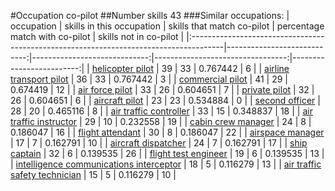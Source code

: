 #Occupation co-pilot
##Number skills 43
###Similar occupations:
| occupation                                                                            |   skills in this occupation |   skills that match co-pilot |   percentage match with co-pilot |   skills not in co-pilot |
|:--------------------------------------------------------------------------------------|----------------------------:|-----------------------------:|---------------------------------:|-------------------------:|
| [helicopter pilot](helicopter_pilot.md)                                               |                          39 |                           33 |                         0.767442 |                        6 |
| [airline transport pilot](airline_transport_pilot.md)                                 |                          36 |                           33 |                         0.767442 |                        3 |
| [commercial pilot](commercial_pilot.md)                                               |                          41 |                           29 |                         0.674419 |                       12 |
| [air force pilot](air_force_pilot.md)                                                 |                          33 |                           26 |                         0.604651 |                        7 |
| [private pilot](private_pilot.md)                                                     |                          32 |                           26 |                         0.604651 |                        6 |
| [aircraft pilot](aircraft_pilot.md)                                                   |                          23 |                           23 |                         0.534884 |                        0 |
| [second officer](second_officer.md)                                                   |                          28 |                           20 |                         0.465116 |                        8 |
| [air traffic controller](air_traffic_controller.md)                                   |                          33 |                           15 |                         0.348837 |                       18 |
| [air traffic instructor](air_traffic_instructor.md)                                   |                          29 |                           10 |                         0.232558 |                       19 |
| [cabin crew manager](cabin_crew_manager.md)                                           |                          24 |                            8 |                         0.186047 |                       16 |
| [flight attendant](flight_attendant.md)                                               |                          30 |                            8 |                         0.186047 |                       22 |
| [airspace manager](airspace_manager.md)                                               |                          17 |                            7 |                         0.162791 |                       10 |
| [aircraft dispatcher](aircraft_dispatcher.md)                                         |                          24 |                            7 |                         0.162791 |                       17 |
| [ship captain](ship_captain.md)                                                       |                          32 |                            6 |                         0.139535 |                       26 |
| [flight test engineer](flight_test_engineer.md)                                       |                          19 |                            6 |                         0.139535 |                       13 |
| [intelligence communications interceptor](intelligence_communications_interceptor.md) |                          18 |                            5 |                         0.116279 |                       13 |
| [air traffic safety technician](air_traffic_safety_technician.md)                     |                          15 |                            5 |                         0.116279 |                       10 |

